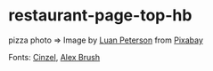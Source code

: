 # restaurant-page-top-hb

pizza photo => Image by <a href="https://pixabay.com/users/luanpeterson-5279220/?utm_source=link-attribution&utm_medium=referral&utm_campaign=image&utm_content=4369001">Luan Peterson</a> from <a href="https://pixabay.com//?utm_source=link-attribution&utm_medium=referral&utm_campaign=image&utm_content=4369001">Pixabay</a>

Fonts:
<a href="https://www.fontsquirrel.com/fonts/cinzel">Cinzel</a>,
<a href="https://www.fontsquirrel.com/fonts/alex-brush">Alex Brush</a>